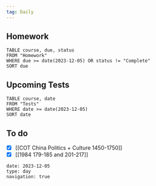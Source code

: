 ```yaml
---
tag: Daily
---
```

## Homework
```dataview
TABLE course, due, status
FROM "Homework" 
WHERE due >= date(2023-12-05) OR status != "Complete"
SORT due
```
## Upcoming Tests
```dataview
TABLE course, date
FROM "Tests" 
WHERE date >= date(2023-12-05)
SORT date
```
## To do
- [x] [[COT China Politics + Culture 1450-1750]]
- [x] [[1984 179-185 and 201-217]]

```gEvent
date: 2023-12-05
type: day
navigation: true
```
